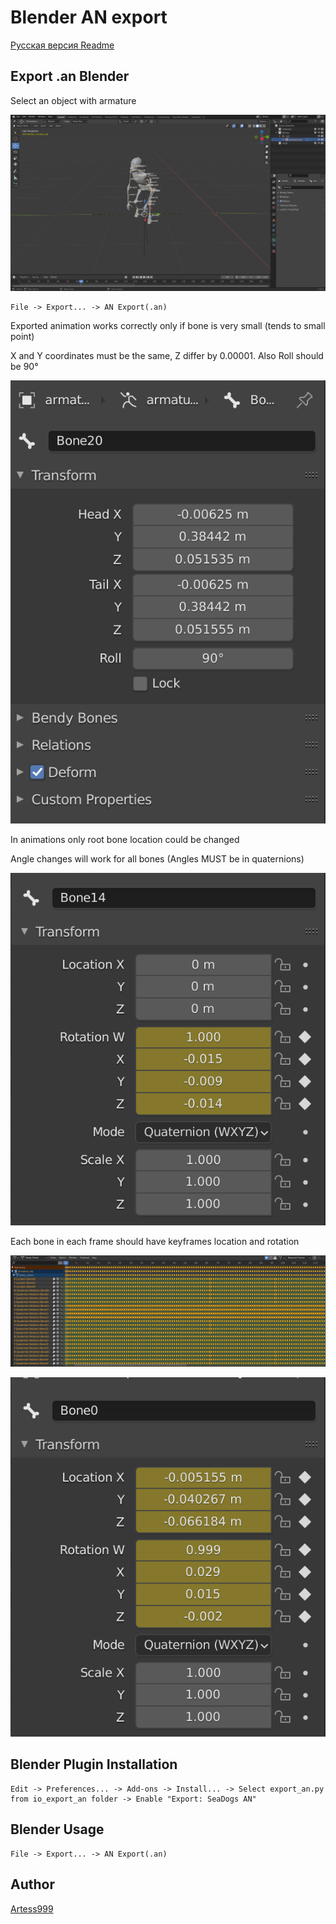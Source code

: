 # Blender AN export

[Русская версия Readme](README_RUS.md)

## Export .an Blender
Select an object with armature

![choose.img](readme-img/choose.png)

```
File -> Export... -> AN Export(.an)
```

Exported animation works correctly only if bone is very small (tends to small point)

X and Y coordinates must be the same, Z differ by 0.00001.
Also Roll should be 90°

![choose.img](readme-img/bone.png)

In animations only root bone location could be changed

Angle changes will work for all bones (Angles MUST be in quaternions)

![angles.img](readme-img/angles.png)

Each bone in each frame should have keyframes location and rotation

![keyframes1.img](readme-img/keyframes1.png)

![keyframes2.img](readme-img/keyframes2.png)

## Blender Plugin Installation
```
Edit -> Preferences... -> Add-ons -> Install... -> Select export_an.py from io_export_an folder -> Enable "Export: SeaDogs AN"
```

## Blender Usage
```
File -> Export... -> AN Export(.an)
```

## Author

[Artess999](https://github.com/Artess999)

